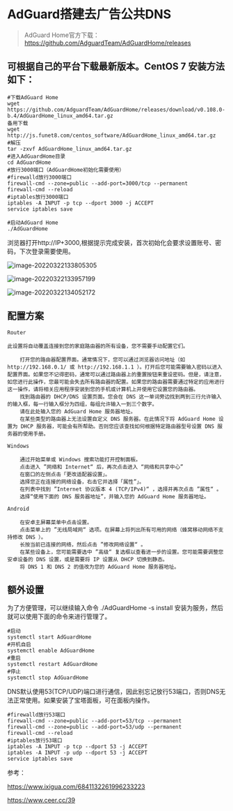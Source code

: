 # AdGuard搭建去广告公共DNS



> AdGuard Home官方下载：https://github.com/AdguardTeam/AdGuardHome/releases

## 可根据自己的平台下载最新版本。CentOS 7 安装方法如下：

```
#下载AdGuard Home
wget https://github.com/AdguardTeam/AdGuardHome/releases/download/v0.108.0-b.4/AdGuardHome_linux_amd64.tar.gz
备用下载
wget http://js.funet8.com/centos_software/AdGuardHome_linux_amd64.tar.gz
#解压
tar -zxvf AdGuardHome_linux_amd64.tar.gz
#进入AdGuardHome目录
cd AdGuardHome
#放行3000端口（AdGuardHome初始化需要使用）
#firewalld放行3000端口
firewall-cmd --zone=public --add-port=3000/tcp --permanent
firewall-cmd --reload
#iptables放行3000端口
iptables -A INPUT -p tcp --dport 3000 -j ACCEPT
service iptables save

#启动AdGuard Home
./AdGuardHome
```

浏览器打开http://IP+3000,根据提示完成安装，首次初始化会要求设置账号、密码，下次登录需要使用。

![image-20220322133805305](https://imgoss.xgss.net/picgo/image-20220322133805305.png?aliyun)

![image-20220322133957199](https://imgoss.xgss.net/picgo/image-20220322133957199.png?aliyun)

![image-20220322134052172](https://imgoss.xgss.net/picgo/image-20220322134052172.png?aliyun)

## 配置方案

```
Router

此设置将自动覆盖连接到您的家庭路由器的所有设备，您不需要手动配置它们。

    打开您的路由器配置界面。通常情况下，您可以通过浏览器访问地址（如 http://192.168.0.1/ 或 http://192.168.1.1 ）。打开后您可能需要输入密码以进入配置界面。如果您不记得密码，通常可以通过路由器上的重置按钮来重设密码。但是，请注意，如您进行此操作，您最可能会失去所有路由器的配置。如果您的路由器需要通过特定的应用进行这一操作，请将相关应用程序安装到您的手机或计算机上并使用它设置您的路由器。
    找到路由器的 DHCP/DNS 设置页面。您会在 DNS 这一单词旁边找到两到三行允许输入的输入框，每一行输入框分为四组，每组允许输入一到三个数字。
    请在此处输入您的 AdGuard Home 服务器地址。
    在某些类型的路由器上无法设置自定义 DNS 服务器。在此情况下将 AdGuard Home 设置为 DHCP 服务器，可能会有所帮助。否则您应该查找如何根据特定路由器型号设置 DNS 服务器的使用手册。

Windows

    通过开始菜单或 Windows 搜索功能打开控制面板。
    点击进入 ”网络和 Internet“ 后，再次点击进入 “网络和共享中心”
    在窗口的左侧点击「更改适配器设置」。
    选择您正在连接的网络设备，右击它并选择「属性”」。
    在列表中找到 ”Internet 协议版本 4 (TCP/IPv4)“ ，选择并再次点击 ”属性“ 。
    选择“使用下面的 DNS 服务器地址”，并输入您的 AdGuard Home 服务器地址。
    
Android

    在安卓主屏幕菜单中点击设置。
    点击菜单上的 ”无线局域网“ 选项。在屏幕上将列出所有可用的网络（蜂窝移动网络不支持修改 DNS ）。
    长按当前已连接的网络，然后点击 ”修改网络设置“ 。
    在某些设备上，您可能需要选中 ”高级“ 复选框以查看进一步的设置。您可能需要调整您安卓设备的 DNS 设置，或是需要将 IP 设置从 DHCP 切换到静态。
    将 DNS 1 和 DNS 2 的值改为您的 AdGuard Home 服务器地址。    
```



## 额外设置

为了方便管理，可以继续输入命令 ./AdGuardHome -s install 安装为服务，然后就可以使用下面的命令来进行管理了。

```
#启动
systemctl start AdGuardHome
#开机自启
systemctl enable AdGuardHome
#重启
systemctl restart AdGuardHome
#停止
systemctl stop AdGuardHome
```

DNS默认使用53(TCP/UDP)端口进行通信，因此别忘记放行53端口，否则DNS无法正常使用。如果安装了宝塔面板，可在面板内操作。

```
#firewalld放行53端口
firewall-cmd --zone=public --add-port=53/tcp --permanent
firewall-cmd --zone=public --add-port=53/udp --permanent
firewall-cmd --reload
#iptables放行53端口
iptables -A INPUT -p tcp --dport 53 -j ACCEPT
iptables -A INPUT -p udp --dport 53 -j ACCEPT
service iptables save
```

参考：

https://www.ixigua.com/6841132261996233223

https://www.ceer.cc/39